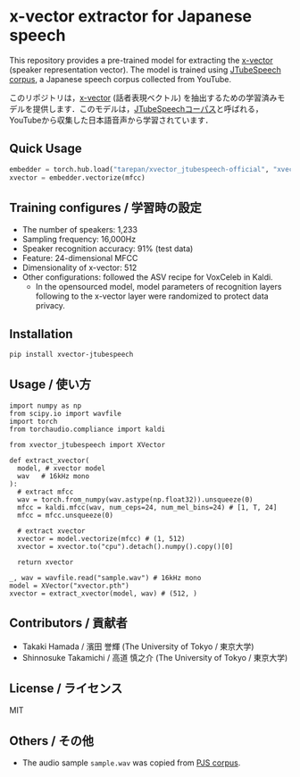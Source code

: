 # x-vector extractor for Japanese speech
This repository provides a pre-trained model for extracting the [x-vector](https://www.danielpovey.com/files/2018_icassp_xvectors.pdf) (speaker representation vector). The model is trained using [JTubeSpeech corpus](https://github.com/sarulab-speech/jtubespeech), a Japanese speech corpus collected from YouTube.

このリポジトリは，[x-vector](https://www.danielpovey.com/files/2018_icassp_xvectors.pdf) (話者表現ベクトル) を抽出するための学習済みモデルを提供します．このモデルは，[JTubeSpeechコーパス](https://github.com/sarulab-speech/jtubespeech)と呼ばれる，YouTubeから収集した日本語音声から学習されています．

## Quick Usage
```python
embedder = torch.hub.load("tarepan/xvector_jtubespeech-official", "xvector", trust_repo=True)
xvector = embedder.vectorize(mfcc)
```

## Training configures / 学習時の設定
- The number of speakers: 1,233
- Sampling frequency: 16,000Hz
- Speaker recognition accuracy: 91% (test data) 
- Feature: 24-dimensional MFCC
- Dimensionality of x-vector: 512
- Other configurations: followed the ASV recipe for VoxCeleb in Kaldi.
  - In the opensourced model, model parameters of recognition layers following to the x-vector layer were randomized to protect data privacy.

## Installation
```bash
pip install xvector-jtubespeech
```

## Usage / 使い方
```
import numpy as np
from scipy.io import wavfile
import torch
from torchaudio.compliance import kaldi

from xvector_jtubespeech import XVector

def extract_xvector(
  model, # xvector model
  wav   # 16kHz mono
):
  # extract mfcc
  wav = torch.from_numpy(wav.astype(np.float32)).unsqueeze(0)
  mfcc = kaldi.mfcc(wav, num_ceps=24, num_mel_bins=24) # [1, T, 24]
  mfcc = mfcc.unsqueeze(0)

  # extract xvector
  xvector = model.vectorize(mfcc) # (1, 512)
  xvector = xvector.to("cpu").detach().numpy().copy()[0]  

  return xvector

_, wav = wavfile.read("sample.wav") # 16kHz mono
model = XVector("xvector.pth")
xvector = extract_xvector(model, wav) # (512, )
```

## Contributors / 貢献者
- Takaki Hamada / 濱田 誉輝 (The University of Tokyo / 東京大学)
- Shinnosuke Takamichi / 高道 慎之介 (The University of Tokyo / 東京大学)

## License / ライセンス
MIT

## Others / その他
- The audio sample `sample.wav` was copied from [PJS corpus](https://sites.google.com/site/shinnosuketakamichi/research-topics/pjs_corpus).
